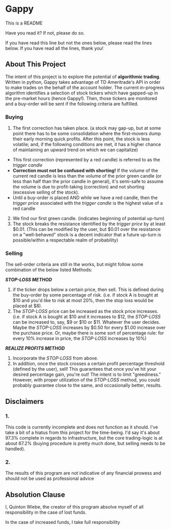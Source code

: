 # Gappy
This is a README

Have you read it?
If not, please do so.

If you have read this line but not the ones below, please read the lines below.
If you have read all the lines, thank you!

## About This Project
The intent of this project is to explore the potential of **algorithmic trading**.  Written in python, Gappy takes advantage of TD Ameritrade's API in order to make trades on the behalf of the account holder.  The current in-progress algorithm identifies a selection of stock tickers which have gapped-up in the pre-market hours (hence Gappy!).  Then, those tickers are monitored and a buy-order will be sent if the following criteria are fulfilled.

### Buying
1. The first correction has taken place.  (a stock may gap-up, but at some point there has to be some consolidation where the first-movers dump their early morning quick profits.  After this point, the stock is less volatile; and, if the following conditions are met, it has a higher chance of maintaining an upward trend on which we can capitalize)
  - This first correction (represented by a red candle) is referred to as the _trigger candle_
  - **Correction must not be confused with shorting!**  If the volume of the current red candle is less than the volume of the prior green candle (or less than half than the prior candle in general), it's semi-safe to assume the volume is due to profit-taking (correction) and not shorting (excessive selling of the stock).
  - Until a buy-order is placed AND while we have a red candle, then the _trigger price_ associated with the _trigger candle_ is the highest value of a red candle
2. We find our first green candle.  (indicates beginning of potential up-turn)
3. The stock breaks the resistance identified by the _trigger price_ by at least $0.01.  (This can be modified by the user, but $0.01 over the resistance on a "well-behaved" stock is a decent indicator that a future up-turn is possible/within a respectable realm of probability)

### Selling

The sell-order criteria are still in the works, but might follow some combination of the below listed Methods:

***STOP-LOSS METHOD***
1. if the ticker drops below a certain price, then sell.  This is defined during the buy-order by some percentage of risk.  (i.e. if stock A is bought at $10 and you'd like to risk at most 20%, then the stop loss would be placed at $8).
2. The _STOP-LOSS_ price can be increased as the stock price increases.  (i.e. if stock A is bought at $10 and it increases to $12, the _STOP-LOSS_ can be increased to, say, $9 or $10 or $11.  Whatever the user decides.  Maybe the _STOP-LOSS_ increases by $0.50 for every $1.00 increase over the purchase price.  Or, maybe there is some sort of percentage rule: for every 10% increase in price, the _STOP-LOSS_ increases by 10%)

***REALIZE PROFITS METHOD***
1. Incorporate the _STOP-LOSS_ from above.
2. In addition, once the stock crosses a certain profit percentage threshold (defined by the user), sell!  This guarantees that once you've hit your desired percentage gain, you're out!  The intent is to limit "greediness."  However, with proper utilization of the _STOP-LOSS_ method, you could probably guarantee close to the same, and occasionally better, results.


## Disclaimers

### 1.
This code is currently incomplete and does not function as it should.  I've take a bit of a hiatus from this project for the time-being.  I'd say it's about 97.3% complete in regards to infrastructure, but the core trading-logic is at about 67.2% (buying procedure is pretty much done, but selling needs to be handled).

### 2.
The results of this program are not indicative of any financial prowess and should not be used as professional advice


## Absolution Clause
I, Quinton Wiebe, the creator of this program absolve myself of all responsibility in the case of lost funds.

In the case of increased funds, I take full responsibility
